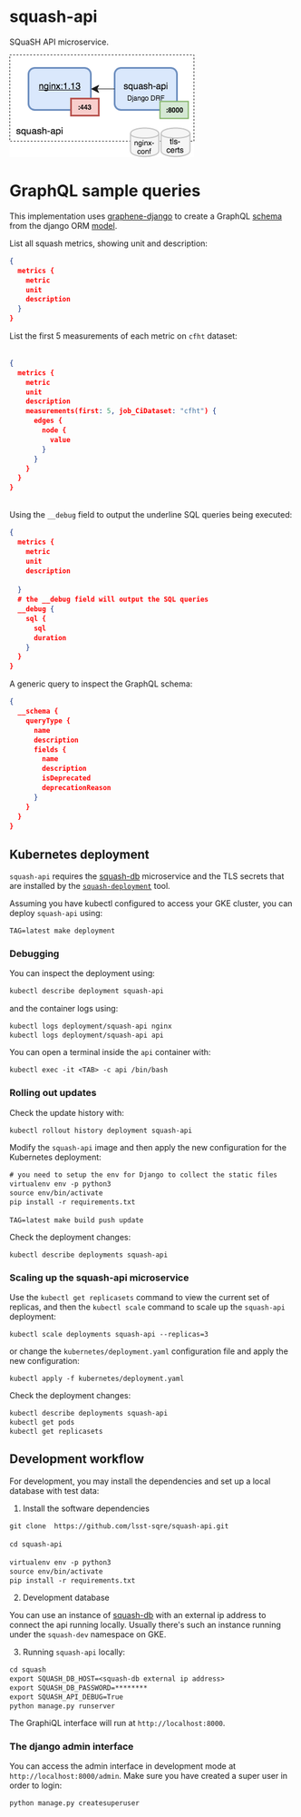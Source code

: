 # squash-api

SQuaSH API microservice.

![SQuaSH API microservice](squash-api.png)

# GraphQL sample queries

This implementation uses [graphene-django](http://docs.graphene-python.org/projects/django/en/latest/) to create a GraphQL [schema](https://github.com/lsst-sqre/squash-api/tree/master/squash/squash/api/schema.py) from the django ORM [model](https://github.com/lsst-sqre/squash-api/tree/master/squash/squash/api/models.py).
 
List all squash metrics, showing unit and description:

```json
{
  metrics {
    metric
    unit
    description
  }
}
```


List the first 5 measurements of each metric on `cfht` dataset:

```json

{
  metrics {
    metric
    unit
    description
    measurements(first: 5, job_CiDataset: "cfht") {
      edges {
        node {
          value
        }
      }
    }
  }
}



```


Using the `__debug` field to output the underline SQL queries being executed: 

```json 
{
  metrics {
    metric
    unit
    description
   
  }
  # the __debug field will output the SQL queries
  __debug {
    sql {
      sql
      duration
    }
  }
}
```

A generic query to inspect the GraphQL schema:

```json
{
  __schema {
    queryType {
      name
      description
      fields {
        name
        description
        isDeprecated
        deprecationReason
      }
    }
  }
}
```

## Kubernetes deployment

`squash-api` requires the [squash-db](https://github.com/lsst-sqre/squash-db) microservice and the TLS secrets that are installed by the
[`squash-deployment`](https://github.com/lsst-sqre/squash-deployment) tool.

Assuming you have kubectl configured to access your GKE cluster, you can deploy `squash-api` using:

```
TAG=latest make deployment
```

### Debugging

You can inspect the deployment using:

```bash
kubectl describe deployment squash-api
```

and the container logs using:
 
``` 
kubectl logs deployment/squash-api nginx
kubectl logs deployment/squash-api api
```

You can open a terminal inside the `api` container with:

``` 
kubectl exec -it <TAB> -c api /bin/bash
```

### Rolling out updates 

Check the update history with:

```
kubectl rollout history deployment squash-api
```

Modify the `squash-api` image and then apply the new configuration for the Kubernetes deployment:

```
# you need to setup the env for Django to collect the static files
virtualenv env -p python3
source env/bin/activate
pip install -r requirements.txt
 
TAG=latest make build push update
```

Check the deployment changes:
```
kubectl describe deployments squash-api
```

### Scaling up the squash-api microservice

Use the `kubectl get replicasets` command to view the current set of replicas, and then the `kubectl scale` command 
to scale up the `squash-api` deployment:

``` 
kubectl scale deployments squash-api --replicas=3
```

or change the `kubernetes/deployment.yaml` configuration file and apply the new configuration:

```
kubectl apply -f kubernetes/deployment.yaml
```

Check the deployment changes:

``` 
kubectl describe deployments squash-api
kubectl get pods
kubectl get replicasets
```

## Development workflow 

For development, you may install the dependencies and set up a local database with test data:

1. Install the software dependencies
```
git clone  https://github.com/lsst-sqre/squash-api.git

cd squash-api

virtualenv env -p python3
source env/bin/activate
pip install -r requirements.txt
```

2. Development database
 
You can use an instance of [squash-db](https://github.com/lsst-sqre/squash-db) with an external ip address to connect the api running locally.
Usually there's such an instance running under the `squash-dev` namespace on GKE.

3. Running `squash-api` locally:

```
cd squash
export SQUASH_DB_HOST=<squash-db external ip address> 
export SQUASH_DB_PASSWORD=********
export SQUASH_API_DEBUG=True
python manage.py runserver
```

The GraphiQL interface will run at `http://localhost:8000`. 



### The django admin interface

You can access the admin interface in development mode at `http://localhost:8000/admin`. Make
sure you have created a super user in order to login:
 
```
python manage.py createsuperuser 
```
 

